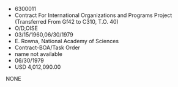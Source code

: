 * 6300011
* Contract For International Organizations and Programs       Project (Transferred From Gf42 to C310, T.O. 40)
* O/D,OISE
* 03/15/1960,06/30/1979
* E. Rowna, National Academy of Sciences
* Contract-BOA/Task Order
*   name not available
* 06/30/1979
* USD 4,012,090.00

NONE